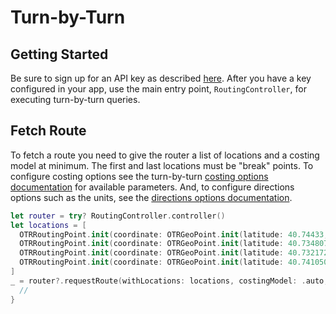 # Turn-by-Turn

## Getting Started
Be sure to sign up for an API key as described [here](https://mapzen.com/documentation/ios/getting-started/). After you have a key configured in your app, use the main entry point, `RoutingController`, for executing turn-by-turn queries.

## Fetch Route
To fetch a route you need to give the router a list of locations and a costing model at minimum. The first and last locations must be "break" points. To configure costing options see the turn-by-turn [costing options documentation](https://mapzen.com/documentation/mobility/turn-by-turn/api-reference/#costing-options) for available parameters. And, to configure directions options such as the units, see the [directions options documentation](https://mapzen.com/documentation/mobility/turn-by-turn/api-reference/#directions-options).

```swift
let router = try? RoutingController.controller()
let locations = [
  OTRRoutingPoint.init(coordinate: OTRGeoPoint.init(latitude: 40.74433, longitude: -73.9903), type: .break),
  OTRRoutingPoint.init(coordinate: OTRGeoPoint.init(latitude: 40.734807, longitude: -73.984770), type: .through),
  OTRRoutingPoint.init(coordinate: OTRGeoPoint.init(latitude: 40.732172, longitude: -73.998674), type: .through),
  OTRRoutingPoint.init(coordinate: OTRGeoPoint.init(latitude: 40.741050, longitude: -73.996142), type: .break)
]
_ = router?.requestRoute(withLocations: locations, costingModel: .auto, costingOption: nil, directionsOptions: nil) { (result, asd, error) in
  //
}
```
